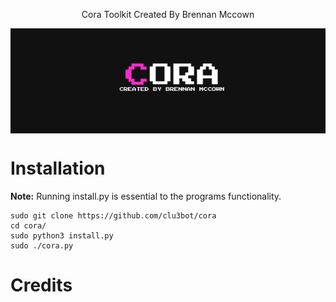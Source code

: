 
<p align=center>
Cora Toolkit Created By Brennan Mccown
</p>

<p align=center>
<img src=media/cora.png align=center alt=banner />
</p>

# Installation

**Note:** Running install.py is essential to the programs functionality. 
```
sudo git clone https://github.com/clu3bot/cora
cd cora/
sudo python3 install.py
sudo ./cora.py
```

# Credits

